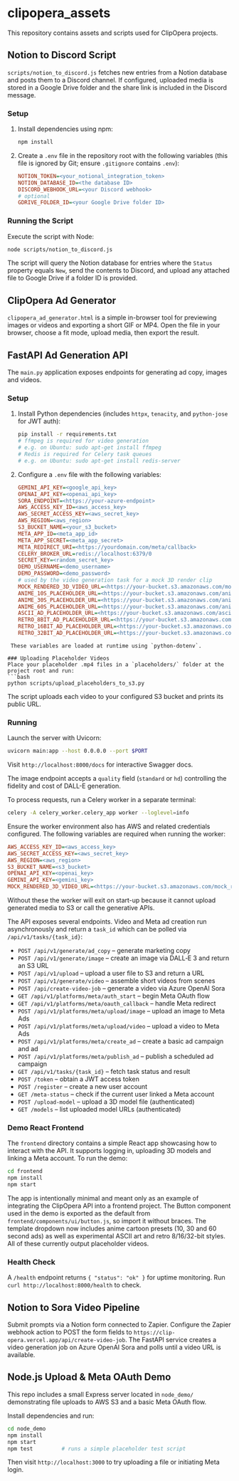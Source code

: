 # clipopera_assets
This repository contains assets and scripts used for ClipOpera projects.

## Notion to Discord Script

`scripts/notion_to_discord.js` fetches new entries from a Notion database and posts them to a Discord channel. If configured, uploaded media is stored in a Google Drive folder and the share link is included in the Discord message.

### Setup

1. Install dependencies using npm:
   ```bash
   npm install
   ```
2. Create a `.env` file in the repository root with the following variables (this file is ignored by Git; ensure `.gitignore` contains `.env`):
   ```ini
   NOTION_TOKEN=<your_notional_integration_token>
   NOTION_DATABASE_ID=<the database ID>
   DISCORD_WEBHOOK_URL=<your Discord webhook>
   # optional
   GDRIVE_FOLDER_ID=<your Google Drive folder ID>
   ```

### Running the Script

Execute the script with Node:

```bash
node scripts/notion_to_discord.js
```

The script will query the Notion database for entries where the `Status` property equals `New`, send the contents to Discord, and upload any attached file to Google Drive if a folder ID is provided.

## ClipOpera Ad Generator

`clipopera_ad_generator.html` is a simple in-browser tool for previewing images or videos and exporting a short GIF or MP4. Open the file in your browser, choose a fit mode, upload media, then export the result.

## FastAPI Ad Generation API

The `main.py` application exposes endpoints for generating ad copy, images and videos.

### Setup

1. Install Python dependencies (includes `httpx`, `tenacity`, and `python-jose` for JWT auth):
   ```bash
   pip install -r requirements.txt
   # ffmpeg is required for video generation
   # e.g. on Ubuntu: sudo apt-get install ffmpeg
   # Redis is required for Celery task queues
   # e.g. on Ubuntu: sudo apt-get install redis-server
   ```
2. Configure a `.env` file with the following variables:
   ```ini
   GEMINI_API_KEY=<google_api_key>
   OPENAI_API_KEY=<openai_api_key>
   SORA_ENDPOINT=<https://your-azure-endpoint>
   AWS_ACCESS_KEY_ID=<aws_access_key>
   AWS_SECRET_ACCESS_KEY=<aws_secret_key>
   AWS_REGION=<aws_region>
   S3_BUCKET_NAME=<your_s3_bucket>
   META_APP_ID=<meta_app_id>
   META_APP_SECRET=<meta_app_secret>
   META_REDIRECT_URI=<https://yourdomain.com/meta/callback>
   CELERY_BROKER_URL=redis://localhost:6379/0
   SECRET_KEY=<random_secret_key>
   DEMO_USERNAME=<demo_username>
   DEMO_PASSWORD=<demo_password>
   # used by the video generation task for a mock 3D render clip
   MOCK_RENDERED_3D_VIDEO_URL=<https://your-bucket.s3.amazonaws.com/mock_render.mp4>
   ANIME_10S_PLACEHOLDER_URL=<https://your-bucket.s3.amazonaws.com/anime10.mp4>
   ANIME_30S_PLACEHOLDER_URL=<https://your-bucket.s3.amazonaws.com/anime30.mp4>
   ANIME_60S_PLACEHOLDER_URL=<https://your-bucket.s3.amazonaws.com/anime60.mp4>
   ASCII_AD_PLACEHOLDER_URL=<https://your-bucket.s3.amazonaws.com/ascii.mp4>
   RETRO_8BIT_AD_PLACEHOLDER_URL=<https://your-bucket.s3.amazonaws.com/8bit.mp4>
   RETRO_16BIT_AD_PLACEHOLDER_URL=<https://your-bucket.s3.amazonaws.com/16bit.mp4>
   RETRO_32BIT_AD_PLACEHOLDER_URL=<https://your-bucket.s3.amazonaws.com/32bit.mp4>
  ```
   These variables are loaded at runtime using `python-dotenv`.

### Uploading Placeholder Videos
Place your placeholder .mp4 files in a `placeholders/` folder at the project root and run:
```bash
python scripts/upload_placeholders_to_s3.py
```
The script uploads each video to your configured S3 bucket and prints its public URL.

### Running

Launch the server with Uvicorn:

```bash
uvicorn main:app --host 0.0.0.0 --port $PORT
```

Visit `http://localhost:8000/docs` for interactive Swagger docs.

The image endpoint accepts a `quality` field (`standard` or `hd`) controlling
the fidelity and cost of DALL-E generation.

To process requests, run a Celery worker in a separate terminal:

```bash
celery -A celery_worker.celery_app worker --loglevel=info
```
Ensure the worker environment also has AWS and related credentials configured.
The following variables are required when running the worker:

```ini
AWS_ACCESS_KEY_ID=<aws_access_key>
AWS_SECRET_ACCESS_KEY=<aws_secret_key>
AWS_REGION=<aws_region>
S3_BUCKET_NAME=<s3_bucket>
OPENAI_API_KEY=<openai_key>
GEMINI_API_KEY=<gemini_key>
MOCK_RENDERED_3D_VIDEO_URL=<https://your-bucket.s3.amazonaws.com/mock_render.mp4>
```

Without these the worker will exit on start-up because it cannot upload
generated media to S3 or call the generative APIs.

The API exposes several endpoints. Video and Meta ad creation run asynchronously and return a `task_id` which can be polled via `/api/v1/tasks/{task_id}`:

* `POST /api/v1/generate/ad_copy` – generate marketing copy
* `POST /api/v1/generate/image` – create an image via DALL‑E 3 and return an S3 URL
* `POST /api/v1/upload` – upload a user file to S3 and return a URL
* `POST /api/v1/generate/video` – assemble short videos from scenes
* `POST /api/create-video-job` – generate a video via Azure OpenAI Sora
* `GET /api/v1/platforms/meta/auth_start` – begin Meta OAuth flow
* `GET /api/v1/platforms/meta/oauth_callback` – handle Meta redirect
* `POST /api/v1/platforms/meta/upload/image` – upload an image to Meta Ads
* `POST /api/v1/platforms/meta/upload/video` – upload a video to Meta Ads
* `POST /api/v1/platforms/meta/create_ad` – create a basic ad campaign and ad
* `POST /api/v1/platforms/meta/publish_ad` – publish a scheduled ad campaign
* `GET /api/v1/tasks/{task_id}` – fetch task status and result
* `POST /token` – obtain a JWT access token
* `POST /register` – create a new user account
* `GET /meta-status` – check if the current user linked a Meta account
* `POST /upload-model` – upload a 3D model file (authenticated)
* `GET /models` – list uploaded model URLs (authenticated)

### Demo React Frontend

The `frontend` directory contains a simple React app showcasing how to interact
with the API. It supports logging in, uploading 3D models and linking a Meta
account. To run the demo:

```bash
cd frontend
npm install
npm start
```

The app is intentionally minimal and meant only as an example of integrating the
ClipOpera API into a frontend project. The Button component used in the demo is exported as the default from `frontend/components/ui/button.js`, so import it without braces.
The template dropdown now includes anime cartoon presets (10, 30 and 60 second ads) as well as experimental ASCII art and retro 8/16/32-bit styles. All of these currently output placeholder videos.

### Health Check

A `/health` endpoint returns `{ "status": "ok" }` for uptime monitoring.
Run `curl http://localhost:8000/health` to check.

## Notion to Sora Video Pipeline

Submit prompts via a Notion form connected to Zapier. Configure the Zapier
webhook action to POST the form fields to `https://clip-opera.vercel.app/api/create-video-job`.
The FastAPI service creates a video generation job on Azure OpenAI Sora and
polls until a video URL is available.

## Node.js Upload & Meta OAuth Demo

This repo includes a small Express server located in `node_demo/` demonstrating file uploads to AWS S3 and a basic Meta OAuth flow.

Install dependencies and run:

```bash
cd node_demo
npm install
npm start
npm test         # runs a simple placeholder test script
```

Then visit `http://localhost:3000` to try uploading a file or initiating Meta login.
